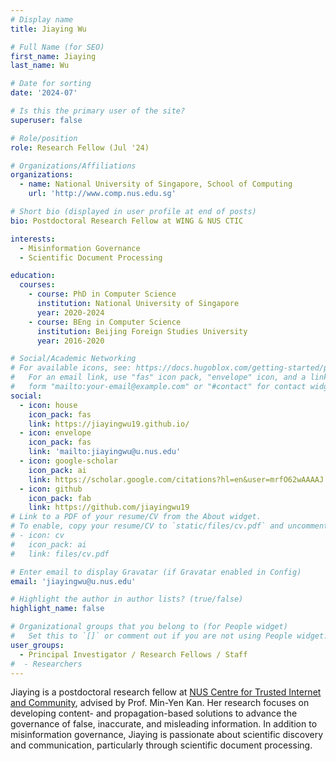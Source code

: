 ```yaml
---
# Display name
title: Jiaying Wu

# Full Name (for SEO)
first_name: Jiaying
last_name: Wu

# Date for sorting
date: '2024-07'

# Is this the primary user of the site?
superuser: false

# Role/position
role: Research Fellow (Jul '24)

# Organizations/Affiliations
organizations:
  - name: National University of Singapore, School of Computing
    url: 'http://www.comp.nus.edu.sg'

# Short bio (displayed in user profile at end of posts)
bio: Postdoctoral Research Fellow at WING & NUS CTIC

interests:
  - Misinformation Governance
  - Scientific Document Processing

education:
  courses:
    - course: PhD in Computer Science
      institution: National University of Singapore
      year: 2020-2024
    - course: BEng in Computer Science
      institution: Beijing Foreign Studies University
      year: 2016-2020

# Social/Academic Networking
# For available icons, see: https://docs.hugoblox.com/getting-started/page-builder/#icons
#   For an email link, use "fas" icon pack, "envelope" icon, and a link in the
#   form "mailto:your-email@example.com" or "#contact" for contact widget.
social:
  - icon: house
    icon_pack: fas
    link: https://jiayingwu19.github.io/
  - icon: envelope
    icon_pack: fas
    link: 'mailto:jiayingwu@u.nus.edu'
  - icon: google-scholar
    icon_pack: ai
    link: https://scholar.google.com/citations?hl=en&user=mrfO62wAAAAJ
  - icon: github
    icon_pack: fab
    link: https://github.com/jiayingwu19
# Link to a PDF of your resume/CV from the About widget.
# To enable, copy your resume/CV to `static/files/cv.pdf` and uncomment the lines below.
# - icon: cv
#   icon_pack: ai
#   link: files/cv.pdf

# Enter email to display Gravatar (if Gravatar enabled in Config)
email: 'jiayingwu@u.nus.edu'

# Highlight the author in author lists? (true/false)
highlight_name: false

# Organizational groups that you belong to (for People widget)
#   Set this to `[]` or comment out if you are not using People widget.
user_groups:
  - Principal Investigator / Research Fellows / Staff
#  - Researchers
---
```


Jiaying is a postdoctoral research fellow at [NUS Centre for Trusted Internet and Community](https://ctic.nus.edu.sg/), advised by Prof. Min-Yen Kan. Her research focuses on developing content- and propagation-based solutions to advance the governance of false, inaccurate, and misleading information. In addition to misinformation governance, Jiaying is passionate about scientific discovery and communication, particularly through scientific document processing.

